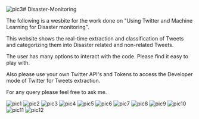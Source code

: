 ![pic3](https://github.com/naseerahmed599/Disaster-Monitoring/assets/57068482/184eb1bf-1b64-477a-94ba-ede5a32eab61)# Disaster-Monitoring

The following is a wesbite for the work done on "Using Twitter and Machine Learning for Disaster monitoring".

This website shows the real-time extraction and classification of Tweets and categorizing them into Disaster related and non-related Tweets.

The user has many options to interact with the code. Please find it easy to play with.

Also please use your own Twitter API's and Tokens to access the Developer mode of Twitter for Tweets extraction.

For any query please feel free to ask me.

![pic1](https://github.com/naseerahmed599/Disaster-Monitoring/assets/57068482/ba434153-be10-44ce-aa6a-e28f435065b8)
![pic2](https://github.com/naseerahmed599/Disaster-Monitoring/assets/57068482/41e7ffa7-9732-4fb0-99c3-2b873e27996b)
![pic3](https://github.com/naseerahmed599/Disaster-Monitoring/assets/57068482/8ab49ca1-699f-4e52-b3fe-e0948c22fa02)
![pic4](https://github.com/naseerahmed599/Disaster-Monitoring/assets/57068482/ad0ca268-02b5-4585-8769-9dfd2dc84f63)
![pic5](https://github.com/naseerahmed599/Disaster-Monitoring/assets/57068482/d83e0b24-74e5-4a02-b78d-2cc4b3724c9c)
![pic6](https://github.com/naseerahmed599/Disaster-Monitoring/assets/57068482/d98bce1e-f456-4091-88c9-e4875491e1f0)
![pic7](https://github.com/naseerahmed599/Disaster-Monitoring/assets/57068482/01688464-83c7-428e-820c-8ec2dc4c14d9)
![pic8](https://github.com/naseerahmed599/Disaster-Monitoring/assets/57068482/3d87ac32-9b30-4000-b8ef-7ee5a44899c1)
![pic9](https://github.com/naseerahmed599/Disaster-Monitoring/assets/57068482/34bf7398-d57f-4781-bb99-5840ae0ddeea)
![pic10](https://github.com/naseerahmed599/Disaster-Monitoring/assets/57068482/2de7fdde-a86e-49da-8854-524e34ba915f)
![pic11](https://github.com/naseerahmed599/Disaster-Monitoring/assets/57068482/036f71e6-d192-474f-8ffd-1640a89c5cb5)
![pic12](https://github.com/naseerahmed599/Disaster-Monitoring/assets/57068482/8bc070f0-48c0-4b59-b305-564f42296283)






















